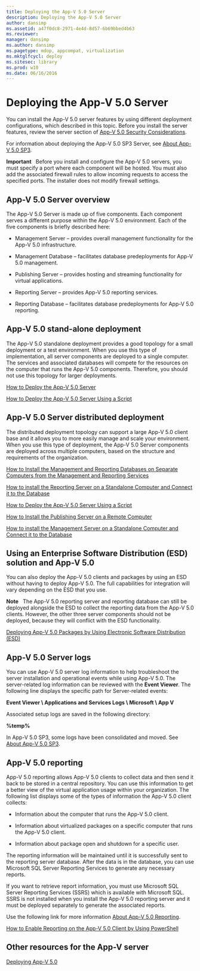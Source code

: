 ```yaml
---
title: Deploying the App-V 5.0 Server
description: Deploying the App-V 5.0 Server
author: dansimp
ms.assetid: a47f0dc8-2971-4e4d-8d57-6b69bbed4b63
ms.reviewer: 
manager: dansimp
ms.author: dansimp
ms.pagetype: mdop, appcompat, virtualization
ms.mktglfcycl: deploy
ms.sitesec: library
ms.prod: w10
ms.date: 06/16/2016
---
```



# Deploying the App-V 5.0 Server


You can install the App-V 5.0 server features by using different deployment configurations, which described in this topic. Before you install the server features, review the server section of [App-V 5.0 Security Considerations](app-v-50-security-considerations.md).

For information about deploying the App-V 5.0 SP3 Server, see [About App-V 5.0 SP3](about-app-v-50-sp3.md#bkmk-migrate-to-50sp3).

**Important**  
Before you install and configure the App-V 5.0 servers, you must specify a port where each component will be hosted. You must also add the associated firewall rules to allow incoming requests to access the specified ports. The installer does not modify firewall settings.

 

## <a href="" id="---------app-v-5-0-server-overview"></a> App-V 5.0 Server overview


The App-V 5.0 Server is made up of five components. Each component serves a different purpose within the App-V 5.0 environment. Each of the five components is briefly described here:

-   Management Server – provides overall management functionality for the App-V 5.0 infrastructure.

-   Management Database – facilitates database predeployments for App-V 5.0 management.

-   Publishing Server – provides hosting and streaming functionality for virtual applications.

-   Reporting Server – provides App-V 5.0 reporting services.

-   Reporting Database – facilitates database predeployments for App-V 5.0 reporting.

## <a href="" id="---------app-v-5-0-stand-alone-deployment"></a> App-V 5.0 stand-alone deployment


The App-V 5.0 standalone deployment provides a good topology for a small deployment or a test environment. When you use this type of implementation, all server components are deployed to a single computer. The services and associated databases will compete for the resources on the computer that runs the App-V 5.0 components. Therefore, you should not use this topology for larger deployments.

[How to Deploy the App-V 5.0 Server](how-to-deploy-the-app-v-50-server-50sp3.md)

[How to Deploy the App-V 5.0 Server Using a Script](how-to-deploy-the-app-v-50-server-using-a-script.md)

## <a href="" id="---------app-v-5-0-server-distributed-deployment"></a> App-V 5.0 Server distributed deployment


The distributed deployment topology can support a large App-V 5.0 client base and it allows you to more easily manage and scale your environment. When you use this type of deployment, the App-V 5.0 Server components are deployed across multiple computers, based on the structure and requirements of the organization.

[How to Install the Management and Reporting Databases on Separate Computers from the Management and Reporting Services](how-to-install-the-management-and-reporting-databases-on-separate-computers-from-the-management-and-reporting-services.md)

[How to install the Reporting Server on a Standalone Computer and Connect it to the Database](how-to-install-the-reporting-server-on-a-standalone-computer-and-connect-it-to-the-database.md)

[How to Deploy the App-V 5.0 Server Using a Script](how-to-deploy-the-app-v-50-server-using-a-script.md)

[How to Install the Publishing Server on a Remote Computer](how-to-install-the-publishing-server-on-a-remote-computer.md)

[How to install the Management Server on a Standalone Computer and Connect it to the Database](how-to-install-the-management-server-on-a-standalone-computer-and-connect-it-to-the-database.md)

## Using an Enterprise Software Distribution (ESD) solution and App-V 5.0


You can also deploy the App-V 5.0 clients and packages by using an ESD without having to deploy App-V 5.0. The full capabilities for integration will vary depending on the ESD that you use.

**Note**  
The App-V 5.0 reporting server and reporting database can still be deployed alongside the ESD to collect the reporting data from the App-V 5.0 clients. However, the other three server components should not be deployed, because they will conflict with the ESD functionality.

 

[Deploying App-V 5.0 Packages by Using Electronic Software Distribution (ESD)](deploying-app-v-50-packages-by-using-electronic-software-distribution--esd-.md)

## <a href="" id="---------app-v-5-0-server-logs"></a> App-V 5.0 Server logs


You can use App-V 5.0 server log information to help troubleshoot the server installation and operational events while using App-V 5.0. The server-related log information can be reviewed with the **Event Viewer**. The following line displays the specific path for Server-related events:

**Event Viewer \\ Applications and Services Logs \\ Microsoft \\ App V**

Associated setup logs are saved in the following directory:

**%temp%**

In App-V 5.0 SP3, some logs have been consolidated and moved. See [About App-V 5.0 SP3](about-app-v-50-sp3.md#bkmk-event-logs-moved).

## <a href="" id="---------app-v-5-0-reporting"></a> App-V 5.0 reporting


App-V 5.0 reporting allows App-V 5.0 clients to collect data and then send it back to be stored in a central repository. You can use this information to get a better view of the virtual application usage within your organization. The following list displays some of the types of information the App-V 5.0 client collects:

-   Information about the computer that runs the App-V 5.0 client.

-   Information about virtualized packages on a specific computer that runs the App-V 5.0 client.

-   Information about package open and shutdown for a specific user.

The reporting information will be maintained until it is successfully sent to the reporting server database. After the data is in the database, you can use Microsoft SQL Server Reporting Services to generate any necessary reports.

If you want to retrieve report information, you must use Microsoft SQL Server Reporting Services (SSRS) which is available with Microsoft SQL. SSRS is not installed when you install the App-V 5.0 reporting server and it must be deployed separately to generate the associated reports.

Use the following link for more information [About App-V 5.0 Reporting](about-app-v-50-reporting.md).

[How to Enable Reporting on the App-V 5.0 Client by Using PowerShell](how-to-enable-reporting-on-the-app-v-50-client-by-using-powershell.md)

## Other resources for the App-V server


[Deploying App-V 5.0](deploying-app-v-50.md)






 

 





